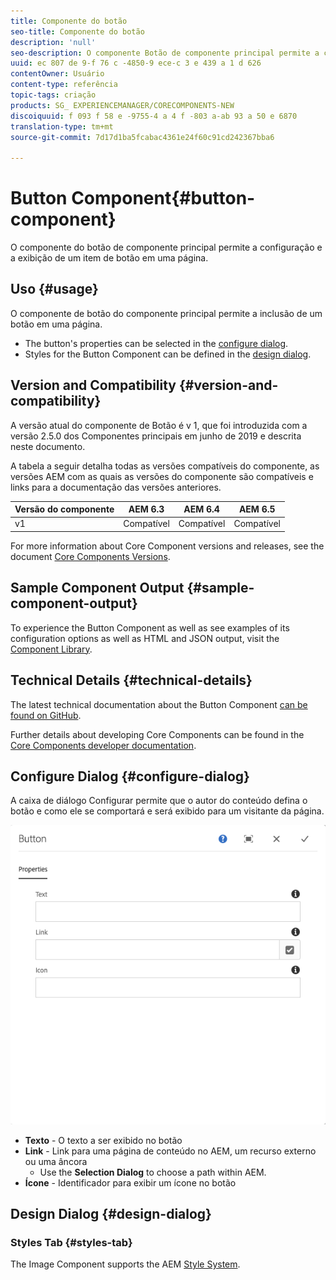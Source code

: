 ```yaml
---
title: Componente do botão
seo-title: Componente do botão
description: 'null'
seo-description: O componente Botão de componente principal permite a criação e exibição de um botão.
uuid: ec 807 de 9-f 76 c -4850-9 ece-c 3 e 439 a 1 d 626
contentOwner: Usuário
content-type: referência
topic-tags: criação
products: SG_ EXPERIENCEMANAGER/CORECOMPONENTS-NEW
discoiquuid: f 093 f 58 e -9755-4 a 4 f -803 a-ab 93 a 50 e 6870
translation-type: tm+mt
source-git-commit: 7d17d1ba5fcabac4361e24f60c91cd242367bba6

---
```



# Button Component{#button-component}

O componente do botão de componente principal permite a configuração e a exibição de um item de botão em uma página.

## Uso {#usage}

O componente de botão do componente principal permite a inclusão de um botão em uma página.

* The button&#39;s properties can be selected in the [configure dialog](#configure-dialog).
* Styles for the Button Component can be defined in the [design dialog](#design-dialog).

## Version and Compatibility {#version-and-compatibility}

A versão atual do componente de Botão é v 1, que foi introduzida com a versão 2.5.0 dos Componentes principais em junho de 2019 e descrita neste documento.

A tabela a seguir detalha todas as versões compatíveis do componente, as versões AEM com as quais as versões do componente são compatíveis e links para a documentação das versões anteriores.

| Versão do componente | AEM 6.3 | AEM 6.4 | AEM 6.5 |
|--- |--- |--- |---|
| v1 | Compatível | Compatível | Compatível |

For more information about Core Component versions and releases, see the document [Core Components Versions](versions.md).

## Sample Component Output {#sample-component-output}

To experience the Button Component as well as see examples of its configuration options as well as HTML and JSON output, visit the [Component Library](http://opensource.adobe.com/aem-core-wcm-components/library/button.html).

## Technical Details {#technical-details}

The latest technical documentation about the Button Component [can be found on GitHub](https://github.com/adobe/aem-core-wcm-components/tree/master/content/src/content/jcr_root/apps/core/wcm/components/button/v1/button).

Further details about developing Core Components can be found in the [Core Components developer documentation](developing.md).

## Configure Dialog {#configure-dialog}

A caixa de diálogo Configurar permite que o autor do conteúdo defina o botão e como ele se comportará e será exibido para um visitante da página.

![](assets/screen-shot-2019-06-17-11.26.13.png)

* **Texto** - O texto a ser exibido no botão
* **Link** - Link para uma página de conteúdo no AEM, um recurso externo ou uma âncora
   * Use the **Selection Dialog** to choose a path within AEM.
* **Ícone** - Identificador para exibir um ícone no botão

## Design Dialog {#design-dialog}

### Styles Tab {#styles-tab}

The Image Component supports the AEM [Style System](authoring.md#component-styling).
